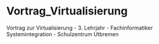# Vortrag_Virtualisierung
Vortrag zur Virtualisierung - 3. Lehrjahr - Fachinformatiker Systemintegration - Schulzentrum Utbremen
